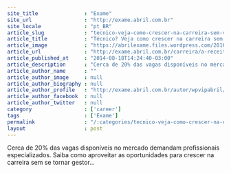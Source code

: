 ```yaml
---
site_title               : "Exame"
site_url                 : "http://exame.abril.com.br"
site_locale              : "pt_BR"
article_slug             : "tecnico-veja-como-crescer-na-carreira-sem-virar-gestor"
article_title            : "Técnico? Veja como crescer na carreira sem virar gestor"
article_image            : "https://abrilexame.files.wordpress.com/2016/09/size_960_16_9_adilson-manke-embraco.jpg?quality=70&strip=all&w=960"
article_url              : "http://exame.abril.com.br/carreira/a-receita-dos-especialistas/"
article_published_at     : "2014-08-18T14:24:40-03:00"
article_description      : "Cerca de 20% das vagas disponíveis no mercado demandam profissionais especializados. Saiba como aproveitar as oportunidades para crescer na carreira sem se tornar gestor..."
article_author_name      : ""
article_author_image     : null
article_author_biography : null
article_author_profile   : "http://exame.abril.com.br/autor/wpvipabril/"
article_author_facebook  : null
article_author_twitter   : null
category                 : ['career']
tags                     : ['Exame']
permalink                : "/:categories/tecnico-veja-como-crescer-na-carreira-sem-virar-gestor/"
layout                   : post
---
```


Cerca de 20% das vagas disponíveis no mercado demandam profissionais especializados. Saiba como aproveitar as oportunidades para crescer na carreira sem se tornar gestor...
